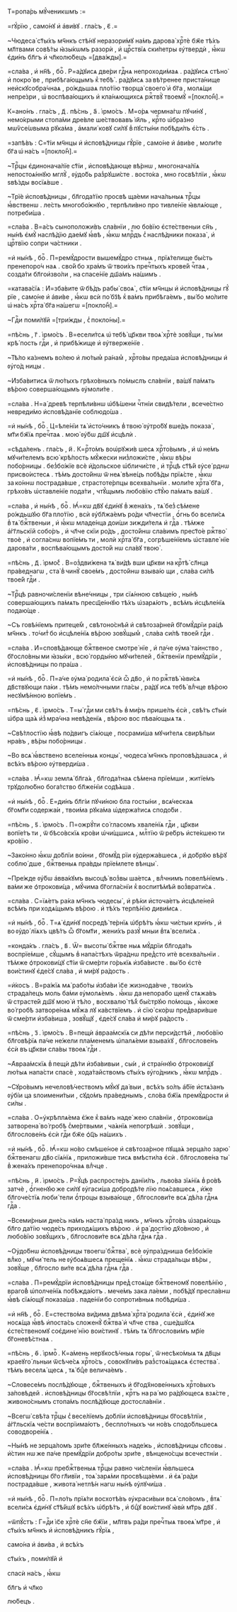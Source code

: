 Т=ропа́рь мꙋ́ченикѡмъ :=

=гꙋ́рїю , само́нꙋ и҆ а҆ви́вꙋ . гла́съ , є҃ .=

~Чюдеса̀ ст҃ы́хъ мч҃нкъ стѣ́нꙋ неразори́мꙋ на́мъ дарова̀ хрⷭ҇тѐ бж҃е тѣ́хъ мл҃твами совѣ́ты ꙗ҆зы́кѡмъ разорѝ , и҆ црⷭ҇ствїѧ ски́петры ᲂу҆твердѝ , ꙗ҆́кѡ є҆ди́нъ бл҃гъ и҆ чл҃колю́бецъ =[два́жды].=

=сла́ва , и҆ нн҃ѣ , боⷢ҇ . Р=а́дꙋисѧ две́ри гдⷭ҇нѧ непроходи́маѧ . ра́дꙋисѧ стѣно̀ и҆ покро́ ве , прибѣга́ющымъ к̾ тебѣ̀ . ра́дꙋисѧ за вѣ́тренее приста́нище неи҆скꙋсобра́чнаѧ , ро́ждьшаѧ пло́тїю творца̀ своего̀ и҆ бг҃а , молѧ́щи непре́зри , ѡ҆ воспѣва́ющихъ и҆ кла́нѧющихсѧ ржⷭ҇твꙋ̀ твоемꙋ̀ =[покло́н̾].=

К=ано́нъ . гла́съ , д҃ . пѣ́снь , а҃ . і҆рмо́съ . М=о́рѧ чермна́гѡ пꙋчи́нꙋ , немо́крыми стопа́ми дре́вле ше́ствовавъ і҆и҃ль , крⷭ҇то ѡ҆бра́зно мѡѷсе́ѡвыма рꙋка́ма , а҆мали́ ковꙋ си́лꙋ в̾ пꙋсты́ни побѣди́лъ є҆́сть .

=запѣ́въ : С=т҃і́и мч҃нцы и҆ и҆сповѣ́дницы гꙋ́рїе , само́не и҆ а҆ви́ве , моли́те бг҃а ѡ҆ на́съ =[покло́н̾].=

~Трⷪ҇цы є҆динонача́лїе ст҃і́и , и҆сповѣ́дающе вѣ́рнѡ , многонача́лїѧ непостоѧ́ннꙋю мглꙋ̀ , ᲂу҆до́бь раз̾рꙋши́сте . восто́ка , мно госвѣ́тлїи , ꙗ҆́кѡ ѕвѣ́зды восїѧ́вше .

~Трїѐ и҆сповѣ́дницы , бл҃года́тїю просвѣ ща́еми нача́льныѧ трⷪ҇цы ꙗ҆́вственѡ . ле́сть многобо́жнꙋю , терпѣли́вно про тивле́нїе ꙗ҆влѧ́юще , потреби́ша .

=сла́ва . В=а́съ сыноположи́въ сла́внїи , лю бо́вїю є҆сте́ственыи сн҃ъ , ны́нѣ є҆мꙋ̀ наслѣ́дїю дае́мꙋ ꙗ҆́вѣ , ꙗ҆́кѡ млрⷭ҇дъ с̾ наслѣ́дники показа̀ , и҆ црⷭ҇твїю сопри ча́стники .

=и҆ ны́нѣ , боⷢ҇ . П=ремꙋ́дрости вышемꙋ́дро стныѧ , прїѧ́телище бы́сть пренепоро́ч наѧ . сво́й бо хра́мъ ѿ твои́хъ пречⷭ҇тыхъ крове́й чⷭ҇таѧ , созда́ти бл҃гои҆зво́ли , на спасе́нїе дш҃а́мъ на́шимъ .

=катава́сїѧ : И҆=зба́вите ѿ бѣ́дъ рабы̀ своѧ̀ , ст҃і́и мч҃нцы и҆ и҆сповѣ́дницы гꙋ́ рїе , само́не и҆ а҆ви́ве , ꙗ҆́кѡ всѝ по́ бз҃ѣ к̾ ва́мъ прибѣга́емъ , вы́ бо мо́лите ѡ҆ на́съ хрⷭ҇та̀ бг҃а на́шегѡ =[покло́н̾].=

~Гдⷭ҇и поми́лꙋй =[три́жды , с̾ покло́ны].=

=пѣ́снь , г҃ . і҆рмо́съ . В=есели́тсѧ ѡ҆ тебѣ̀ цр҃кви твоѧ̀ хрⷭ҇тѐ зовꙋ́щи , ты́ ми крѣ́ пость гдⷭ҇и , и҆ прибѣ́жище и҆ ᲂу҆тверже́нїе .

~Тѣ́ло ка́знемъ во́лею и҆ лю́тым̾ ра́нам̾ , хрⷭ҇то́вы преда́ша и҆сповѣ́дницы и҆ ᲂу҆го́д ницы .

~И҆зба́витисѧ ѿ лю́тыхъ грѣхо́вныхъ по́мыслъ сла́внїи , ва́шꙋ па́мѧть вѣ́рою соверша́ющымъ ᲂу҆моли́те .

=сла́ва . Н=а́ древѣ терпѣли́внѡ ѡ҆бѣ́шени чⷭ҇тні́и свидѣ́тели , всече́стно невреди́мо и҆сповѣ́данїе соблюдо́ша .

=и҆ ны́нѣ , боⷢ҇ . Ц=ѣле́нїи тѧ̀ и҆сто́чникъ в̾ твою̀ ᲂу҆тро́бꙋ вше́дъ показа̀ , мт҃и бж҃їѧ пречⷭ҇таѧ . мою̀ ᲂу҆́бѡ дш҃ꙋ и҆сцѣлѝ .

=сѣда́ленъ . гла́съ , и҃ . К=рⷭ҇то́мъ воѡ҆рꙋжи́в шесѧ хрⷭ҇то́вымъ , и҆ ѡ҆ не́мъ мꙋчи́телемъ всю̀ крѣ́пость мꙋ́жески низ̾ложи́сте , ꙗ҆́кѡ вѣ́ры побо́рницы . без̾бо́жїе всѐ и҆́дольское ѡ҆бличи́сте , и҆ трⷪ҇цѣ ст҃ѣ́й ᲂу҆се́ рднѡ присво́истесѧ . тѣ́мъ досто́йнѡ ѿ неѧ̀ вѣне́цъ побѣ́ды прїѧ́сте , ꙗ҆́кѡ за ко́ннѡ пострада́вше , страстоте́рпцы всехва́льнїи . моли́те хрⷭ҇та̀ бг҃а , грѣхо́въ ѡ҆ставле́нїе пода́ти , чтꙋ́щымъ любо́вїю ст҃ꙋ́ю па́мѧть ва́шꙋ .

=сла́ва , и҆ ны́нѣ , боⷢ҇ . Ꙗ҆́=кѡ дв҃ꙋ є҆ди́нꙋ в̾ жена́хъ , тѧ̀ без̾ сѣ́мене ро́ждьшꙋю бг҃а пло́тїю , всѝ ᲂу҆бл҃жа́емъ ро́ди чл҃честїи , ѻ҆́гнь бо всели́сѧ в̾ тѧ̀ бжⷭ҇твеныи , и҆ ꙗ҆́кѡ младе́нца дои́ши зижди́телѧ и҆ гдⷭ҇а . тѣ́мже а҆́гг҃льскїй собо́ръ , и҆ чл҃че скїи ро́дъ , досто́йнѡ сла́вимъ прест҃о́е ржⷭ҇тво̀ твоѐ , и҆ согла́снѡ вопїе́мъ ти , молѝ хрⷭ҇та̀ бг҃а , согрѣше́нїемъ ѡ҆ставле́ нїе дарова́ти , воспѣва́ющымъ досто́й нѡ сла́вꙋ твою̀ .

=пѣ́снь , д҃ . і҆рмо́с̾ . В=оз̾дви́жена тѧ̀ ви́дѣ вши цр҃кви на крⷭ҇тѣ̀ сл҃нца пра́веднагѡ , ста̀ в̾ чинꙋ̀ свое́мъ , досто́йнѡ взыва́ю щи , сла́ва си́лѣ твое́й гдⷭ҇и .

~Трⷪ҇цѣ равночи́сленїи вѣне́чницы , три сїѧ́нною свѣще́ю , ны́нѣ соверша́ющихъ па́мѧть пресщ҃е́ннꙋю тѣ́хъ ѡ҆зарѧ́ютъ , всѣ́мъ и҆сцѣле́нїѧ подаю́ще .

~Съ говѣ́нїемъ притеце́м̾ , свѣтоно́снѣй и҆ свѣтоза́рней бг҃омꙋ́дрїи ра́цѣ мч҃нкъ . то́чит̾ бо и҆сцѣле́нїѧ вѣ́рою зовꙋ́щым̾ , сла́ва си́лѣ твое́й гдⷭ҇и .

=сла́ва . И҆=сповѣ́дающе бжⷭ҇твеное смотре́ нїе , и҆ па́че ᲂу҆ма̀ та́инство , бг҃осло́вны ми ꙗ҆зы́ки , всю̀ горды́ню мꙋчи́телей , бжⷭ҇твенїи премꙋ́дрїи , и҆сповѣ́дницы по пра́ша .

=и҆ ны́нѣ , боⷢ҇ . П=а́че ᲂу҆ма̀ родила̀ є҆сѝ ѽ дв҃о , и҆ по ржⷭ҇твѣ̀ ꙗ҆ви́сѧ дв҃ствꙋющи па́ки . тѣ́мъ немо́лчными гла́сы , ра́дꙋ исѧ тебѣ̀ влⷣчце вѣ́рою несꙋмѣ́нною вопїе́мъ .

=пѣ́снь , є҃ . і҆рмо́съ . Т=ы̀ гдⷭ҇и ми свѣ́тъ в̾ ми́ръ прише́лъ є҆сѝ , свѣ́тъ ст҃ы́и ѡ҆бра ща́ѧ и҆з̾ мра́чна невѣ́денїѧ , вѣ́рою вос пѣва́ющыѧ тѧ .

~Свѣ́тлостїю ꙗ҆́вѣ по́двигъ сїѧ́юще , посрами́ша мꙋчи́телѧ свирѣ́пыи нра́въ , вѣ́ры побо́рницы .

~Во всѧ̀ ꙗ҆́вствено вселе́нныѧ концы̀ , чюдеса̀ мч҃нкъ проповѣ́дашасѧ , и҆ всѣ́хъ вѣ́рою ᲂу҆тверди́ша .

=сла́ва . Ꙗ҆́=кѡ землѧ̀ бл҃га́ѧ , бл҃года́тнаѧ сѣ́мена прїе́мши , житїе́мъ трꙋдолю́бно бога́тство бл҃же́нїи содѣ́ѧша .

=и҆ ны́нѣ , боⷢ҇ . Е҆=ди́нъ бл҃гі́и пꙋчи́ною бла госты́ни , всѧ́ческаѧ бг҃омт҃и содержа́и , твои́ма рꙋка́ма ѡ҆держа́тисѧ сподо́би .

=пѣ́снь , ѕ҃ . і҆рмо́съ . П=ожрꙋ́ти со́ гласомъ хвале́нїѧ гдⷭ҇и , цр҃кви вопїе́тъ ти , ѿ бѣсо́вскїѧ кро́ви ѡ҆чи́щшисѧ , млⷭ҇тїю ѿ ре́бръ и҆сте́кшею ти кро́вїю .

~Зако́нно ꙗ҆́кѡ до́блїи во́ини , бг҃омꙋ́д рїи ᲂу҆держа́вшесѧ , и҆ до́брꙋю вѣ́рꙋ соблю́ дше , бжⷭ҇твеныѧ пра́вды прїе́млете вѣнцы̀ .

~Пре́жде ᲂу҆́бѡ а҆вва́кꙋмъ высоцѣ̀ воз̾вы ша́етсѧ , влⷣчнимъ повелѣ́нїемъ . ва́ми же ѻ҆трокови́ца , мꙋ́чима бг҃огла́снїи к̾ воспитѣ́мѣй воз̾врати́сѧ .

=сла́ва . С=їѧ́етъ ра́ка мч҃нкъ чюдесы̀ , и҆ рѣ́ки и҆сточа́етъ и҆сцѣле́ней всѣ́мъ при ходѧ́щымъ вѣ́рою . и҆ тѣ́хъ терпѣ́нїю диви́мсѧ .

=и҆ ны́нѣ , боⷢ҇ . Т=ѧ̀ є҆ди́нꙋ посредѣ̀ те́рнїѧ ѡ҆брѣ́тъ ꙗ҆́кѡ чи́стыи кри́нъ , и҆ во ᲂу҆до́ лїѧхъ цвѣ́тъ ѽ бг҃омт҃и , жени́хъ разꙋ́ мныи в̾тѧ̀ всели́сѧ .

=конда́къ . гла́съ , в҃ . Ѿ= высоты̀ бжⷭ҇тве ныѧ мꙋ́дрїи бл҃года́ть воспрїе́мше , сꙋ́щымъ в̾ напа́стѣхъ ѿра́днѡ пред̾сто итѐ всехва́льнїи . тѣ́мже ѻ҆трокови́цꙋ ст҃і́и ѿ сме́рти го́рькїѧ и҆зба́висте . вы́ бо є҆стѐ вои́стинꙋ є҆де́сꙋ сла́ва , и҆ ми́рꙋ ра́дость .

=и҆́косъ . В=ра́жїѧ мѧ̀ рабо́ты и҆зба́ви і҆с҃е жизнода́вче , твои́хъ страда́лецъ моль ба́ми ᲂу҆молѧ́емъ . ꙗ҆́кѡ да непорабо щенꙋ̀ стѧжа́въ ѿ страсте́й дш҃ꙋ мою̀ и҆ тѣ́ло , восхвалю̀ тѣ́х̾ бы́стрꙋю по́мощь , ꙗ҆́коже во́ гробѣ затворе́наѧ мꙋ́жа лꙋ ка́вствїемъ . и҆ сїю̀ ско́рѡ пред̾вари́вше ѿ сме́рти и҆зба́виша , зовꙋ́щꙋ , є҆де́сꙋ сла́ва и҆ ми́рꙋ ра́дость .

=пѣ́снь , з҃ . і҆рмо́съ . В=пещѝ а҆враа́мскїѧ си дѣ́ти перси́дстѣй , любо́вїю бл҃говѣ́рїѧ па́че не́жели пла́менемъ ѡ҆палѧ́еми взыва́хꙋ , бл҃гослове́нъ є҆сѝ въ цр҃кви сла́вы твоеѧ̀ гдⷭ҇и .

~А҆враа́мскїѧ в̾ пещѝ дѣ́ти и҆зба́вивыи , сы́и , и҆ стра́ннꙋю ѻ҆трокови́цꙋ лю́тыѧ напа́сти спасѐ , хода́тайствомъ ст҃ы́хъ ᲂу҆го́дникъ , ꙗ҆́кѡ млрⷭ҇дъ .

~Сꙋро́вымъ нечеловѣ́чествомъ мꙋ́кꙋ да́ выи , всѣ́хъ ѕо́лъ а҆́бїе и҆стѧ́занъ ᲂу҆бі́и ца ѕлоимени́тыи , сꙋдо́мъ пра́веднымъ , сло́ва бж҃їѧ премꙋ́дрости и҆ си́лы .

=сла́ва . О=у҆крѣплѧ́ема є҆́же к̾ ва́мъ наде́ жею сла́внїи , ѻ҆трокови́ца затворена̀ во́ гробѣ с̾ме́ртвыми , ча́ѧнїѧ непогрѣшѝ . зовꙋ́щи , бл҃гослове́нъ є҆сѝ гдⷭ҇и бж҃е ѻ҆ц҃ъ на́шихъ .

=и҆ ны́нѣ , боⷢ҇ . Ꙗ҆́=кѡ но́во смѣше́ное и҆ свѣтоза́рное пꙋща́ѧ зерца́ло зарю̀ бжⷭ҇твенагѡ дв҃о сїѧ́нїѧ , приложи́вше тисѧ вмѣсти́ла є҆сѝ . бл҃гослове́на ты̀ в̾ жена́хъ пренепоро́чнаѧ влⷣчце .

=пѣ́снь , и҃ . і҆рмо́съ . Р=ꙋ́цѣ распросте́ръ данїи́лъ , льво́ва зїѧ́нїѧ в̾ ро́вѣ затчѐ , ѻ҆́гненꙋю же си́лꙋ ᲂу҆гаси́ша добродѣ́те лїю поѧ́савшесѧ , и҆́же бл҃гоче́стїѧ люби́ тели ѻ҆́троцы взыва́юще , бл҃гослови́те всѧ̀ дѣ́ла гдⷭ҇нѧ гдⷭ҇а .

~Всеми́рныи дне́сь на́мъ наста̀ пра́зд никъ , мч҃нкъ хрⷭ҇то́въ ѡ҆зарѧ́ющь бл҃го да́тїю чюде́съ приходѧ́щихъ вѣ́рою . и҆ ра́ достїю дх҃о́вною , и҆ любо́вїю зовꙋ́щихъ , бл҃гослови́те всѧ̀ дѣ́ла гдⷭ҇нѧ гдⷭ҇а .

~Оу҆до́бнѡ и҆сповѣ́дницы твоегѡ̀ бжⷭ҇тва̀ , всѐ ᲂу҆пра́здниша без̾бо́жїе влⷣко , мꙋчи́ тель не ᲂу҆боѧ́вшесѧ преще́нїѧ . ꙗ҆́кѡ страда́льцы вѣ́ры , зовꙋ́ще , бл҃госло ви́те всѧ̀ дѣ́ла гдⷭ҇нѧ гдⷭ҇а .

=сла́ва . П=ремꙋ́дрїи и҆сповѣ́дницы пред̾ стоѧ́ще бжⷭ҇твеномꙋ повелѣ́нїю , враго́в̾ ѡ҆полче́нїѧ побѣжда́ютъ . мече́мъ зака ла́еми , побѣ́дꙋ пресла́внѡ ꙗ҆́вѣ сїѧ́ющꙋ показа́ша . паде́нїи бо сопроти́вныѧ побѣди́ша .

=и҆ нн҃ѣ , боⷢ҇ . Е҆=стество́ма ви́дима двѣма̀ хрⷭ҇та̀ родила̀ є҆сѝ , є҆ди́нꙋ же носѧ́ща ꙗ҆́вѣ и҆поста́сь сложенꙋ̀ бжⷭ҇тва̀ и҆ чл҃че ства , сше́дшꙋсѧ є҆сте́ственомꙋ соє҆дине́ нїю вои́стинꙋ . тѣ́мъ тѧ̀ бл҃гослови́мъ мр҃і́е бг҃оневѣ́стнаѧ .

=пѣ́снь , ѳ҃ . і҆рмоⷭ҇ . К=а́мень нерꙋкосѣ́чныѧ горы̀ , ѿ несѣко́мыѧ тѧ дв҃цы краеꙋго́ льныи ѿсѣче́сѧ хрⷭ҇то́съ , совокꙋпи́въ раз̾стоѧ́щаѧсѧ є҆стества̀ . тѣ́мъ веселѧ́ щесѧ , тѧ̀ бцⷣе велича́емъ .

~Словесе́мъ послѣ́дꙋюще , бжⷭ҇твеныхъ и҆ бг҃одх҃нове́нныхъ хрⷭ҇то́выхъ за́повѣдей . и҆сповѣ́дницы бг҃освѣ́тлїи , крⷭ҇тъ на ра́ мо ра́дꙋющесѧ взѧ́сте , живоно́снымъ стопа́мъ послѣ́дꙋюще достосла́внїи .

~Всегѡ̀ свѣ́та трⷪ҇цы с̾ весе́лїемъ до́блїи и҆сповѣ́дницы бг҃освѣ́тлїи , а҆́гг҃льскїѧ че́сти воспрїима́ютъ , беспло́тныхъ чи но́въ сподо́бльшесѧ соводворе́нїѧ .

~Ны́нѣ не зерца́ломъ зри́те бл҃же́нныхъ наде́жь , и҆сповѣ́дницы сп҃совы . и҆́стин нѡ же па́че премꙋ́дрїи добро́ты зри́те , вѣнцено́сцы всечестні́и .

=сла́ва . Ꙗ҆́=кѡ пребжⷭ҇твеныѧ трⷪ҇цы равно чи́сленїи ꙗ҆́вльшесѧ и҆сповѣ́дницы бг҃о гл҃ивїи , тоѧ̀ зарѧ́ми просвѣща́еми . и҆ є҆ѧ̀ ра́ди пострада́вше , живота̀ нетлѣ́н нагѡ ны́нѣ ᲂу҆лꙋчи́ша .

=и҆ ны́нѣ , боⷢ҇ . П=ло́ть прїѧ́ти восхотѣ́въ ᲂу҆краси́выи всѧ̀ сло́вомъ , в̾тѧ̀ всели́сѧ є҆ди́нꙋ ст҃ѣ́йшꙋ всѣ́хъ ѡ҆брѣ́тъ , и҆ бцⷣꙋ вои́стинꙋ ꙗ҆вѝ мт҃рь дв҃ꙋ .

=ѿпꙋ́стъ : Г=дⷭ҇и і҆с҃е хрⷭ҇тѐ сн҃е бж҃їи , мл҃твъ ра́ди пречⷭ҇тыѧ твоеѧ̀ мт҃ре , и҆ ст҃ы́хъ мч҃нкъ и҆ и҆сповѣ́дникъ гꙋ́рїѧ ,

само́на и҆ а҆ви́ва , и҆ всѣ́хъ

ст҃ы́хъ , поми́лꙋй и҆

спасѝ на́съ , ꙗ҆́кѡ

бл҃гъ и҆ чл҃ко

лю́бецъ .

